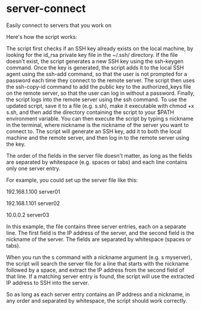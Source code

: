 # server-connect
Easily connect to servers that you work on


Here's how the script works:

The script first checks if an SSH key already exists on the local machine, by looking for the id_rsa private key file in the ~/.ssh/ directory. If the file doesn't exist, the script generates a new SSH key using the ssh-keygen command.
Once the key is generated, the script adds it to the local SSH agent using the ssh-add command, so that the user is not prompted for a password each time they connect to the remote server.
The script then uses the ssh-copy-id command to add the public key to the authorized_keys file on the remote server, so that the user can log in without a password.
Finally, the script logs into the remote server using the ssh command.
To use the updated script, save it to a file (e.g. s.sh), make it executable with chmod +x s.sh, and then add the directory containing the script to your $PATH environment variable. You can then execute the script by typing s nickname in the terminal, where nickname is the nickname of the server you want to connect to. The script will generate an SSH key, add it to both the local machine and the remote server, and then log in to the remote server using the key.

The order of the fields in the server file doesn't matter, as long as the fields are separated by whitespace (e.g. spaces or tabs) and each line contains only one server entry.

For example, you could set up the server file like this:

192.168.1.100 server01

192.168.1.101 server02

10.0.0.2    server03


In this example, the file contains three server entries, each on a separate line. The first field is the IP address of the server, and the second field is the nickname of the server. The fields are separated by whitespace (spaces or tabs).

When you run the s command with a nickname argument (e.g. s myserver), the script will search the server file for a line that starts with the nickname followed by a space, and extract the IP address from the second field of that line. If a matching server entry is found, the script will use the extracted IP address to SSH into the server.

So as long as each server entry contains an IP address and a nickname, in any order and separated by whitespace, the script should work correctly.

